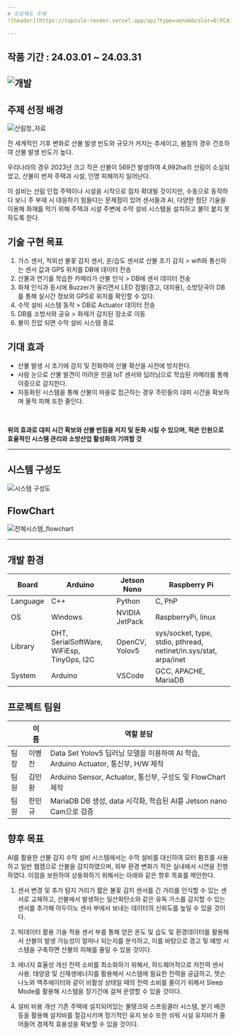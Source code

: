 ```yaml
---
# 프로젝트 주제
![header](https://capsule-render.vercel.app/api?type=venom&color=0:FC4100,100:b678c4&height=200&section=header&text=자율주행%20로봇%20기반%20지능형%20운반%20시스템&fontSize=40)

---
```

## 작품 기간 : 24.03.01 ~ 24.03.31
![개발](https://github.com/BChanGod/BChanGod_Device.github.io/blob/main/%EC%82%B0%EB%B6%88%EA%B0%90%EC%A7%80_%EC%9D%B4%EB%AF%B8%EC%A7%80/%EA%B0%9C%EB%B0%9C%EC%9D%BC%EC%A0%95.jpg)
---
## 주제 선정 배경
![산림청_자료](https://github.com/BChanGod/2024_ICT_Project/assets/159971128/afa049f9-28f3-4954-8455-0f7ea5eada07)

전 세계적인 기후 변화로 산불 발생 빈도와 규모가 커지는 추세이고, 봄철의 경우 건조하여 산불 발생 빈도가 높다.
<br>

우리나라의 경우 2023년 크고 작은 산불이 569건 발생하여 4,992ha의 산림이 소실되었고, 산불이 번져 주택과 시설, 인명 피해까지 일어난다.
<br>

이 설비는 산림 인접 주택이나 시설을 시작으로 점차 확대될 것이지만, 수동으로 동작하다 보니 주 부재 시 대응하기 힘들다는 문제점이 있어 센서들과 AI, 다양한 첨단 기술을 이용해 화재를 막기 위해 주택과 시설 주변에 수막 설비 시스템을 설치하고 불이 붙지 못하도록 한다.

## 기술 구현 목표
1. 가스 센서, 적외선 불꽃 감지 센서, 온/습도 센서로 산불 초기 감지 > wifi와 통신하는 센서 값과 GPS 위치를 DB에 데이터 전송
2. 산불과 연기를 학습한 카메라가 산불 인식 > DB에 센서 데이터 전송
3. 화재 인식과 동시에 Buzzer가 울리면서 LED 점멸(경고, 대피용), 소방당국이 DB를 통해 실시간 정보와 GPS로 위치를 확인할 수 있다.
4. 수막 설비 시스템 동작 > DB로 Actuator 데이터 전송
5. DB를 소방서와 공유 > 화재가 감지된 장소로 이동
6. 불이 진압 되면 수막 설비 시스템 종료

## 기대 효과
- 산불 발생 시 초기에 감지 및 진화하여 산불 확산을 사전에 방지한다.
- 사람 눈으로 산불 발견이 어려운 만큼 IoT 센서와 딥러닝으로 학습된 카메라를 통해 이중으로 감지한다.
- 자동화된 시스템을 통해 산불이 마을로 접근하는 경우 주민들의 대피 시간을 확보하며 물적 피해 또한 줄인다.

<br>

**위의 효과로 대피 시간 확보와 산불 번짐을 저지 및 둔화 시킬 수 있으며, 적은 인원으로 효율적인 시스템 관리와 소방산업 활성화의 기여할 것**

---
## 시스템 구성도
![시스템 구성도](https://github.com/BChanGod/2024_ICT_Project/assets/159971128/24445863-9642-4c8f-919d-c142f1277235)

## FlowChart
![전체시스템_flowchart](https://github.com/BChanGod/2024_ICT_Project/assets/159971128/3566f506-eee6-4758-8099-bc9f8d10f24b)

---
## 개발 환경
| Board | Arduino | Jetson Nono | Raspberry Pi|
| --- | --- | --- | --- |
| Language | C++ |Python|C, PhP|
| OS |Windows|NVIDIA JetPack|RaspberryPi, linux|
| Library |DHT, SerialSoftWare, WiFiEsp, TinyGps, I2C|OpenCV, Yolov5|sys/socket, type, stdio, pthread, netinet/in.sys/stat, arpa/inet|
| System | Arduino |VSCode|GCC, APACHE, MariaDB|

## 프로젝트 팀원
|  | 이  름 | 역할 분담 |
| --- | --- | --- |
| 팀장 | 이병찬 |Data Set Yolov5 딥러닝 모델을 이용하여 AI 학습, Arduino Actuator, 통신부, H/W 제작|
| 팀원 | 김민환 |Arduino Sensor, Actuator, 통신부, 구성도 및 FlowChart 제작|
| 팀원 | 한민규 |MariaDB DB 생성, data 시각화, 학습된 AI를 Jetson nano Cam으로 검증|

## 향후 목표
AI를 활용한 산불 감지 수막 설비 시스템에서는 수막 설비를 대신하여 모터 펌프를 사용하고 일반 웹캠으로 산불을 감지하였으며, 외부 환경 변화가 적은 실내에서 시연을 진행하였다. 이점을 보완하여 상용화하기 위해서는 아래와 같은 향후 목표를 제안한다.

1) 센서 변경 및 추가
 탐지 거리가 짧은 불꽃 감지 센서를 긴 거리를 인식할 수 있는 센서로 교체하고, 산불에서 발생하는 일산화탄소와 같은 유독 가스를 감지할 수 있는 센서를 추가해 아두이노 센서 부에서 보내는 데이터의 신뢰도를 높일 수 있을 것이다.

2) 빅데이터 활용 기술 적용
 센서 부를 통해 얻은 온도 및 습도 및 환경데이터를 활용해서 산불의 발생 가능성이 얼마나 되는지를 분석하고, 이를 바탕으로 경고 및 예방 시스템을 구축하면 산불의 피해를 줄일 수 있을 것이다.

3) 에너지 효율성 개선
 전력 소비를 최소화하기 위해서, 하드웨어적으로 저전력 센서 사용, 태양광 및 신재생에너지를 활용해서 시스템에 필요한 전력을 공급하고, 젯슨 나노와 액추에이터와 같이 비활성 상태일 때의 전력 소비를 줄이기 위해서 Sleep Mode를 활용해 시스템을 장기간에 걸쳐 운영할 수 있을 것이다.

4) 설비 비용 개선
 기존 주택에 설치되어있는 물탱크와 스프링클러 시스템, 분기 배관 등을 활용해 설치비를 절감시키며 정기적인 유지 보수 또한 쉬워 시설 유지비가 줄어들어 경제적 효용성을 확보할 수 있을 것이다.
